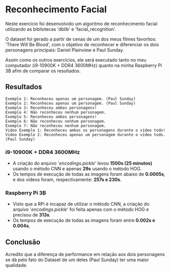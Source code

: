 # Reconhecimento Facial

Neste exercício foi desenvolvido um algoritmo de reconhecimento facial utilizando as bibliotecas 'dblib' e 'facial_recognition'. 

O dataset foi gerado a partir de cenas de um dos meus filmes favoritos: 'There Will Be Blood', com o objetivo de reconhecer e diferenciar os dois personagens principais: Daniel Plainview e Paul Sunday.

Assim como os outros exercícios, ele será executado tanto no meu computador (i9-10900K + DDR4 3600MHz) quanto na minha Raspberry Pi 3B afim de comparar os resultados.

## Resultados

```
Exemplo 1: Reconheceu apenas um personagem. (Paul Sunday)
Exemplo 2: Reconheceu apenas um personagem. (Paul Sunday)
Exemplo 3: Reconheceu ambos personagens!
Exemplo 4: Não reconheceu nenhum personagem.
Exemplo 5: Reconheceu ambos personagens!
Exemplo 6: Não reconheceu nenhum personagem.
Exemplo 7: Não reconheceu nenhum personagem.
Video Exemplo 1: Reconheceu ambos os personagens durante o vídeo todo!
Video Exemplo 2: Reconheceu apenas um personagem durante o vídeo todo. (Paul Sunday)
```

### i9-10900K + DDR4 3600MHz

  - A criação do arquivo '*encodings.pickle*' levou **1500s (25 minutos)** usando o método CNN e apenas **29s** usando o método HOG.
  - Os tempos de execução de todas as imagens foram abaixo de **0.0005s**, e dos vídeos foram, respectivamente: **257s e 230s**.

### Raspberry Pi 3B

  - Visto que a RPi é incapaz de utilizar o método CNN, a criação do arquivo '*encodings.pickle*' foi feita apenas com o método HOG e precisou de **313s**.
  - Os tempos de execução de todas as imagens foram entre **0.002s e 0.004s**, 

## Conclusão

Acredito que a diferença de performance em relação aos dois personagens se dá pelo fato do Dataset de um deles (Paul Sunday) ter uma maior qualidade.
